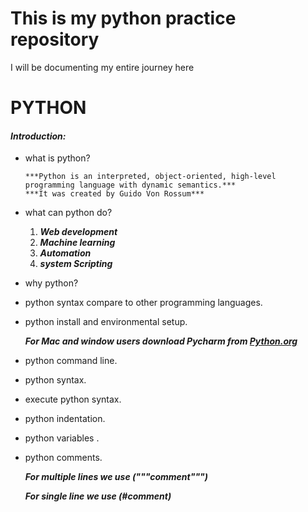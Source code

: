 # This is my python practice repository

I will be documenting my entire journey here

# PYTHON
#### *Introduction:*

- what is python?
  
      ***Python is an interpreted, object-oriented, high-level programming language with dynamic semantics.***
      ***It was created by Guido Von Rossum***
  
- what can python do?
  
   1. ***Web development***
   2. ***Machine learning***
   3. ***Automation***
   4. ***system Scripting***
- why python?
- python syntax compare to other programming languages.
- python install and environmental setup.
  
    ***For Mac and window users download Pycharm from [Python.org](https://www.python.org/)***
- python command line.
- python syntax.
- execute python syntax.
- python indentation.
- python variables .
- python comments.
  
  ***For multiple lines we use ("""comment""")***
  
  ***For single line we use (#comment)***
  

